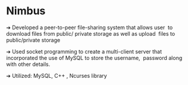 # Nimbus

➔ Developed a peer-to-peer file-sharing system that allows user  to download files from public/ private storage as well as upload  files to public/private storage    

➔ Used socket programming to create a multi-client server that  incorporated the use of MySQL to store the username,  password along with other details.    

➔ Utilized​:  MySQL, C++ , Ncurses library
